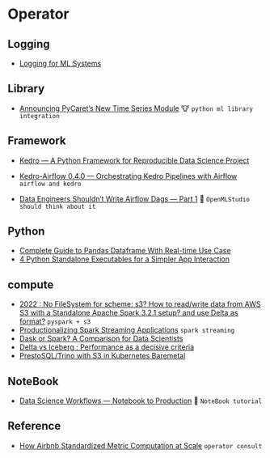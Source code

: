 # Operator


## Logging
+ [Logging for ML Systems](https://medium.com/@DavidElvis/logging-for-ml-systems-1b055005c2c2)

## Library
+ [Announcing PyCaret’s New Time Series Module](https://towardsdatascience.com/announcing-pycarets-new-time-series-module-b6e724d4636c) :cow: `python ml library integration`

## Framework 
+ [Kedro — A Python Framework for Reproducible Data Science Project](https://towardsdatascience.com/kedro-a-python-framework-for-reproducible-data-science-project-4d44977d4f04)
+ [Kedro-Airflow 0.4.0 — Orchestrating Kedro Pipelines with Airflow](https://medium.com/quantumblack/kedro-airflow-0-4-0-orchestrating-kedro-pipelines-with-airflow-23fb1283f24d) `airflow and kedro`

+ [Data Engineers Shouldn’t Write Airflow Dags — Part 1](https://towardsdatascience.com/data-engineers-shouldnt-write-airflow-dags-b885d57737ce)  :signal_strength: `OpenMLStudio should think about it`


## Python
+ [Complete Guide to Pandas Dataframe With Real-time Use Case](https://pub.towardsai.net/complete-guide-to-pandas-dataframe-with-real-time-use-case-c576d3e20fb3)
+ [4 Python Standalone Executables for a Simpler App Interaction](https://levelup.gitconnected.com/4-python-standalone-executables-for-a-simpler-app-interaction-d47b6a560919)

## compute
+ [2022 : No FileSystem for scheme: s3? How to read/write data from AWS S3 with a Standalone Apache Spark 3.2.1 setup? and use Delta as format?](https://medium.com/@mageswaran1989/2022-no-filesystem-for-scheme-s3-cbd72c99a50c) `pyspark + s3`
+ [Productionalizing Spark Streaming Applications](https://blog.clairvoyantsoft.com/productionalizing-spark-streaming-applications-4d1c8711c7b0) `spark streaming`
+ [Dask or Spark? A Comparison for Data Scientists](https://medium.com/geekculture/dask-or-spark-a-comparison-for-data-scientists-d4cba8ba9ef7)
+ [Delta vs Iceberg : Performance as a decisive criteria](https://databeans-blogs.medium.com/delta-vs-iceberg-performance-as-a-decisive-criteria-add7bcdde03d)
+ [PrestoSQL/Trino with S3 in Kubernetes Baremetal](https://medium.com/techlogs/prestosql-trino-with-s3-in-kubernetes-baremetal-eb11cab1b51f)
## NoteBook
+ [Data Science Workflows — Notebook to Production](https://towardsdatascience.com/data-science-workflows-notebook-to-production-26afc13442bb) :hammer: `NoteBook tutorial`

## Reference
+ [How Airbnb Standardized Metric Computation at Scale](https://medium.com/airbnb-engineering/airbnb-metric-computation-with-minerva-part-2-9afe6695b486) `operator consult`